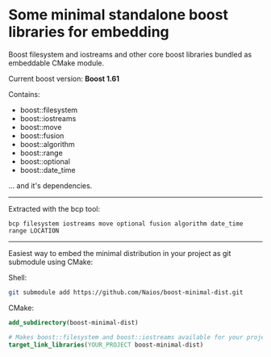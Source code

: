 
# Some minimal standalone boost libraries for embedding

Boost filesystem and iostreams and other core boost libraries bundled as embeddable CMake module.

Current boost version: **Boost 1.61**

Contains:

* boost::filesystem
* boost::iostreams
* boost::move
* boost::fusion
* boost::algorithm
* boost::range
* boost::optional
* boost::date_time

... and it's dependencies.

*****

Extracted with the bcp tool:

`bcp filesystem iostreams move optional fusion algorithm date_time range LOCATION`
*****

Easiest way to embed the minimal distribution in your project as git submodule using CMake:

Shell:
```sh
git submodule add https://github.com/Naios/boost-minimal-dist.git
```

CMake:
```cmake
add_subdirectory(boost-minimal-dist)

# Makes boost::filesystem and boost::iostreams available for your project
target_link_libraries(YOUR_PROJECT boost-minimal-dist)
```
